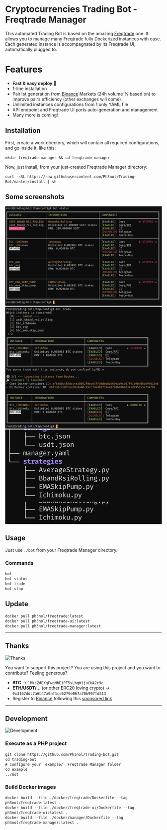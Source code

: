 # Cryptocurrencies Trading Bot - Freqtrade Manager

This automated Trading Bot is based on the amazing [Freqtrade](https://www.freqtrade.io/en/latest/) one.
It allows you to manage many Freqtrade fully Dockerized instances with ease.
Each generated instance is accompagnated by its Freqtrade UI, automatically plugged to.

# Features

* **Fast & easy deploy** 🚀
* 1-line installation
* Pairlist generation from [Binance](https://www.binance.com/fr/register?ref=69525434) Markets (24h volume % based on) to improve pairs efficiency (other exchanges will come)
* Unlimited instances configurations from 1 only YAML file
* API endpoint and Freqtrade UI ports auto-generation and management
* Many more is coming!

## Installation

First, create a work directory, which will contain all required configurations, and go inside it, like this:

```
mkdir freqtrade-manager && cd freqtrade-manager
```

Now, just install, from your just-created Freqtrade Manager directory:

```
curl -sSL https://raw.githubusercontent.com/Ph3nol/Trading-Bot/master/install | sh
```

## Some screenshots

![Instances status](resources/screenshots/manager-status.jpg)
![Manager trade](resources/screenshots/manager-trade.jpg)
![Config tree](resources/screenshots/manager-config-tree.jpg)

## Usage

Just use `./bot` from your Freqtrade Manager directory.

### Commands

```
bot
bot status
bot trade
bot stop
```

## Update

```
docker pull ph3nol/freqtrade:latest
docker pull ph3nol/freqtrade-ui:latest
docker pull ph3nol/freqtrade-manager:latest
```

---

## Thanks

![Thanks](https://media.giphy.com/media/PoImMjCPa8QaiBWJd0/giphy.gif)

You want to support this project?
You are using this project and you want to contribute?
Feeling generous?

* **BTC** -> `1MksZdEXqFwqNhEiPT5sLhgWijuCH42r9c`
* **ETH/USDT/..**. (or other ERC20 loving crypto) -> `0x3167ddc7a6b47a0af1ce5270e067a70b997fd313`
* Register to [Binance](https://www.binance.com/fr/register?ref=69525434) following this [sponsored link](https://www.binance.com/fr/register?ref=69525434)

---

## Development

![Development](https://media.giphy.com/media/fQZX2aoRC1Tqw/giphy.gif)

### Execute as a PHP project

```
git clone https://github.com/Ph3nol/trading-bot.git
cd trading-bot
# Configure your `example/` Freqtrade Manager folder
cd example
../bot
```

### Build Docker images

```
docker build --file ./docker/freqtrade/Dockerfile --tag ph3nol/freqtrade:latest .
docker build --file ./docker/freqtrade-ui/Dockerfile --tag ph3nol/freqtrade-ui:latest .
docker build --file ./docker/manager/Dockerfile --tag ph3nol/freqtrade-manager:latest .
```
